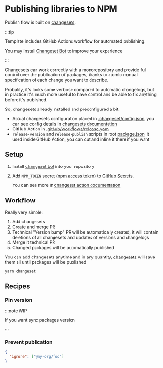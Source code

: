 # Publishing libraries to NPM

Publish flow is built on [changesets](https://github.com/changesets/changesets).

:::tip

Template includes GitHub Actions workflow for automated publishing.

You may install [Changeset Bot](https://github.com/apps/changeset-bot) to improve your experience

:::

Changesets can work correctly with a monorepository
and provide full control over the publication of packages,
thanks to atomic manual specification of each change you want to describe.

Probably, it's looks some verbose compared to automatic changelogs, but in practice
it's much more useful to have control and be able to fix anything before it's published.

So, changesets already installed and preconfigured a bit:

- Actual changesets configuration placed in
  [.changeset/config.json](https://github.com/secundant/product-template/tree/main/.changeset/config.json),
  you can see config details in [changesets documentation](https://github.com/changesets/changesets/blob/main/docs/config-file-options.md)
- GitHub Action in [.github/workflows/release.yaml](https://github.com/secundant/product-template/tree/main/.github/workflows/release.yaml)
- `release-version` and `release-publish` scripts in root [package.json](https://github.com/secundant/product-template/tree/main/package.json),
  it used inside GitHub Action, you can cut and inline it there if you want

## Setup

1. Install [changeset bot](https://github.com/apps/changeset-bot) into your repository
2. Add `NPM_TOKEN` secret ([npm access token](https://docs.npmjs.com/creating-and-viewing-access-tokens)) to
   [GitHub Secrets](https://docs.github.com/en/actions/security-guides/encrypted-secrets#creating-encrypted-secrets-for-an-organization).

   You can see more in [changeset action documentation](https://github.com/changesets/action)

## Workflow

Really very simple:

1. Add changesets
2. Create and merge PR
3. Technical "Version bump" PR will be automatically created,
   it will contain deletions of all changesets and updates of versions and changelogs
4. Merge it technical PR
5. Changed packages will be automatically published

You can add changesets anytime and in any quantity,
[changesets](https://github.com/changesets/changesets) will save them all until packages will be published

```bash title="Add changeset - select packages (one/some), define bumps, add message"
yarn changeset
```

## Recipes

### Pin version

:::note WIP

If you want sync packages version

:::

### Prevent publication

```json title=".changeset/config.json"
{
  "ignore": ["@my-org/foo"]
}
```
